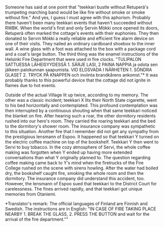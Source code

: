 
Someone has said at one point that "teekkari bustle without Retuperä's trumpeting marching band would be like fire without smoke or smoke without fire." And yes, I guess I must agree with this aphorism. Probably there haven't been many teekkari events that haven't succeeded without RWBK. When the world's first and only Servin Mökki once opened its doors, Retuperä often marked the cottage's events with their euphonies. They then donated to Servin Mökki a really reliable and efficient fire alarm device on one of their visits. They nailed an ordinary cardboard shoebox to the inner wall. A wine glass with a foot was attached to the box with a package cord and a coat's large button. The third thing was the enamel instructions of the Helsinki Fire Department that were used in fire clocks. "TULIPALON SATTUESSA LÄHEISYYDESSÄ 1. SÄRJE LASI, 2 PAINA
NAPPIA ja odota sen jälkeen palokunnan saapumista. VID ELDSVADA I NÄRHETEN 1. SÖNDRA
GLASET 2. TRYCK PÅ KNAPPEN och inviinta brandkårens ankomst."\* It was probably thanks to this powerful device that the cottage did not ignite in flames due to hot events.

Outside of the actual Village lit up twice, according to my memory. The other was a classic incident; teekkari X lits their North State cigarette, went to his bed horizontally and contemplated. This profound contemplation was then interrupted by a continuous shouting when that same teekkari noticed the blanket on fire. After hearing such a roar, the other dormitory residents rushed into our hero's room. They carried the roaring teekkari and the bed to the dormitory's shower room. The insurance company was sympathetic to this situation. Another fire that I remember did not get any sympathy from the prestigious lensmann of Espoo. It happened so that teekkari Y turned on the electric coffee machine on top of the bookshelf. Teekkari Y then went to Servi to buy tobacco. In the cozy atmosphere of Servi, the whole coffee making was forgotten when Y ended up having more extended conversations than what Y originally planned to. The question regarding coffee making came back to Y's mind when the firetrucks of the Fire College rushed on the scene with sirens howling. After the water had boiled dry, the bookshelf caught fire, smoking the whole room and then the dormitory. The insurance company did understand this accident, too. However, the lensmann of Espoo sued that teekkari to the District Court for carelessness. The fines arrived rapidly, and that teekkari got unique memories from Otaniemi.

\*Translator's remark: The official languages of Finland are Finnish and Swedish. The instructions are in English: "IN CASE OF FIRE TAKING PLACE NEARBY 1. BREAK THE GLASS, 2. PRESS THE BUTTON and wait for the arrival of the fire department.""
